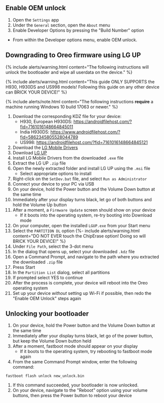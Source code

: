 ## Enable OEM unlock

1. Open the `Settings` app
1. Under the `General` section, open the `About` menu
1. Enable Developer Options by pressing the "Build Number" option
 * From within the Developer options menu, enable OEM unlock.

## Downgrading to Oreo firmware using LG UP

{% include alerts/warning.html content="The following instructions will unlock the bootloader and wipe all userdata on the device." %}

{% include alerts/warning.html content="This guide ONLY SUPPORTS the H930, H930DS and US998 models! Following this guide on any other device can BRICK YOUR DEVICE!" %}

{% include alerts/note.html content="The following instructions **require** a machine running Windows 10 build 17063 or newer." %}

1. Download the corresponding KDZ file for your device:
    * H930, European H930DS: https://androidfilehost.com/?fid=7161016148664845011
    * India H930DS: https://www.androidfilehost.com/?fid=5862345805528044789
    * US998: https://androidfilehost.com/?fid=7161016148664845121
1. Download the [LG Mobile Drivers](https://androidfilehost.com/?fid=1899786940962596466)
1. Download [LG UP](https://sourceforge.net/projects/jacoas-v30-files/files/KDZs/LGUP/LGUP_DualMode.zip)
1. Install LG Mobile Drivers from the downloaded `.exe` file
1. Extract the LG UP `.zip` file
1. Open the newly extracted folder and install LG UP using the `.msi` file
    * Select appropriate options to install
1. Right-click on the `SetDev.bat` file, and select `Run as Administrator`
1. Connect your device to your PC via USB
1. On your device, hold the Power button and the Volume Down button at the same time
1. Immediately after your display turns black, let go of both buttons and hold the Volume Up button
1. After a moment, a `Firmware Update` screen should show on your device
    * If it boots into the operating system, re-try booting into Download mode
1. On your computer, open the installed `LGUP.exe` from your Start menu
1. Select the `PARTITION DL` option
    {%- include alerts/warning.html content="DO NOT EVER touch the ChipErase option! Doing so will BRICK YOUR DEVICE!" %}
1. Under `File Path`, select the 3-dot menu
1. In the dialog that opens up, select your downloaded `.kdz` file
1. Open a Command Prompt, and navigate to the path where you extracted the downloaded `.zip` file
1. Press Start
1. In the `Partition List` dialog, select all partitions
1. If prompted select YES to continue
1. After the process is complete, your device will reboot into the Oreo operating system
1. Set up your device *without* setting up Wi-Fi if possible, then redo the "Enable OEM Unlock" steps again

## Unlocking your bootloader
1. On your device, hold the Power button and the Volume Down button at the same time
1. Immediately after your display turns black, let go of the power button, but keep the Volume Down button held
1. After a moment, fastboot mode should appear on your display
    * If it boots to the operating system, try rebooting to fastboot mode again
1. From the same Command Prompt window, enter the following command:
```
fastboot flash unlock new_unlock.bin
```
1. If this command succeeded, your bootloader is now unlocked.
1. On your device, navigate to the "Reboot" option using your volume buttons, then press the Power button to reboot your device
